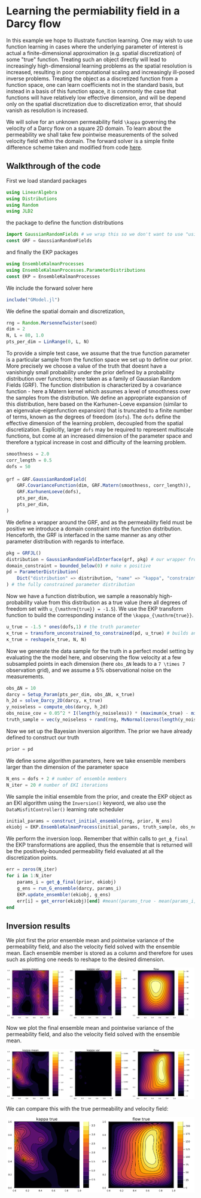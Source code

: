 # Learning the permiability field in a Darcy flow

In this example we hope to illustrate function learning. One may wish to use function learning in cases where the underlying parameter of interest is actual a finite-dimensional approximation (e.g. spatial discretization) of some "true" function. Treating such an object directly will lead to increasingly high-dimensional learning problems as the spatial resolution is increased, resulting in poor computational scaling and increasingly ill-posed inverse problems. Treating the object as a discretized function from a function space, one can learn coefficients not in the standard basis, but instead in a basis of this function space, it is commonly the case that functions will have relatively low effective dimension, and will be depend only on the spatial discretization due to discretization error, that should vanish as resolution is increased.

We will solve for an unknown permeability field ``\kappa`` governing the velocity of a Darcy flow on a square 2D domain. To learn about the permeability we shall take few pointwise measurements of the solved velocity field within the domain. The forward solver is a simple finite difference scheme taken and modified from code [here](https://github.com/Zhengyu-Huang/InverseProblems.jl/blob/master/Fluid/Darcy-2D.jl).

## Walkthrough of the code

First we load standard packages

```julia
using LinearAlgebra
using Distributions
using Random
using JLD2
```

the package to define the function distributions

```julia
import GaussianRandomFields # we wrap this so we don't want to use "using"
const GRF = GaussianRandomFields
```

and finally the EKP packages

```julia
using EnsembleKalmanProcesses
using EnsembleKalmanProcesses.ParameterDistributions
const EKP = EnsembleKalmanProcesses
```

We include the forward solver here

```julia
include("GModel.jl")
```

We define the spatial domain and discretization,

```julia
rng = Random.MersenneTwister(seed)
dim = 2
N, L = 80, 1.0
pts_per_dim = LinRange(0, L, N)
```

To provide a simple test case, we assume that the true function parameter is a particular sample from the function space we set up to define our prior. More precisely we choose a value of the truth that doesnt have a vanishingly small probability under the prior defined by a probability distribution over functions; here taken as a family of Gaussian Random Fields (GRF). The function distribution is characterized by a covariance function - here a Matern kernel which assumes a level of smoothness over the samples from the distribution. We define an appropriate expansion of this distribution, here based on the Karhunen-Loeve expansion (similar to an eigenvalue-eigenfunction expansion) that is truncated to a finite number of terms, known as the degrees of freedom (`dofs`). The `dofs` define the effective dimension of the learning problem, decoupled from the spatial discretization. Explicitly, larger `dofs` may be required to represent multiscale functions, but come at an increased dimension of the parameter space and therefore a typical increase in cost and difficulty of the learning problem.

```julia
smoothness = 2.0
corr_length = 0.5
dofs = 50

grf = GRF.GaussianRandomField(
    GRF.CovarianceFunction(dim, GRF.Matern(smoothness, corr_length)),
    GRF.KarhunenLoeve(dofs),
    pts_per_dim,
    pts_per_dim,
)
```

We define a wrapper around the GRF, and as the permeability field must be positive we introduce a domain constraint into the function distribution. Henceforth, the GRF is interfaced in the same manner as any other parameter distribution with regards to interface.

```julia
pkg = GRFJL()
distribution = GaussianRandomFieldInterface(grf, pkg) # our wrapper from EKP
domain_constraint = bounded_below(0) # make κ positive
pd = ParameterDistribution(
    Dict("distribution" => distribution, "name" => "kappa", "constraint" => domain_constraint),
) # the fully constrained parameter distribution
```

Now we have a function distribution, we sample a reasonably high-probability value from this distribution as a true value (here all degrees of freedom set with ``u_{\mathrm{true}} = -1.5``). We use the EKP transform function to build the corresponding instance of the ``\kappa_{\mathrm{true}}``.

```julia
u_true = -1.5 * ones(dofs,1) # the truth parameter
κ_true = transform_unconstrained_to_constrained(pd, u_true) # builds and constrains the function.
κ_true = reshape(κ_true, N, N)
```

Now we generate the data sample for the truth in a perfect model setting by evaluating the the model here, and observing the flow velocity at a few subsampled points in each dimension (here `obs_ΔN` leads to a ``7 \times 7`` observation grid), and we assume a 5% observational noise on the measurements.

```julia
obs_ΔN = 10 
darcy = Setup_Param(pts_per_dim, obs_ΔN, κ_true) 
h_2d = solve_Darcy_2D(darcy, κ_true)
y_noiseless = compute_obs(darcy, h_2d)
obs_noise_cov = 0.05^2 * I(length(y_noiseless)) * (maximum(κ_true) - minimum(κ_true))
truth_sample = vec(y_noiseless + rand(rng, MvNormal(zeros(length(y_noiseless)), obs_noise_cov)))
```

Now we set up the Bayesian inversion algorithm. The prior we have already defined to construct our truth

```julia
prior = pd
```

We define some algorithm parameters, here we take ensemble members larger than the dimension of the parameter space

```julia
N_ens = dofs + 2 # number of ensemble members
N_iter = 20 # number of EKI iterations
```

We sample the initial ensemble from the prior, and create the EKP object as an EKI algorithm using the `Inversion()` keyword, we also use the `DataMisfitController()` learning rate scheduler

```julia
initial_params = construct_initial_ensemble(rng, prior, N_ens) 
ekiobj = EKP.EnsembleKalmanProcess(initial_params, truth_sample, obs_noise_cov, Inversion(), scheduler=DataMisfitController())
```

We perform the inversion loop. Remember that within calls to `get_ϕ_final` the EKP transformations are applied, thus the ensemble that is returned will be the positively-bounded permeability field evaluated at all the discretization points.

```julia
err = zeros(N_iter)
for i in 1:N_iter
    params_i = get_ϕ_final(prior, ekiobj)
    g_ens = run_G_ensemble(darcy, params_i)
    EKP.update_ensemble!(ekiobj, g_ens)
    err[i] = get_error(ekiobj)[end] #mean((params_true - mean(params_i,dims=2)).^2)
end
```

## Inversion results

We plot first the prior ensemble mean and pointwise variance of the permeability field, and also the velocity field solved with the ensemble mean. Each ensemble member is stored as a column and therefore for uses such as plotting one needs to reshape to the desired dimension.

![Darcy prior](../assets/darcy_prior.png)

Now we plot the final ensemble mean and pointwise variance of the permeability field, and also the velocity field solved with the ensemble mean.

![Darcy final](../assets/darcy_final.png)

We can compare this with the true permeability and velocity field:

![Darcy truth](../assets/darcy_true.png)


